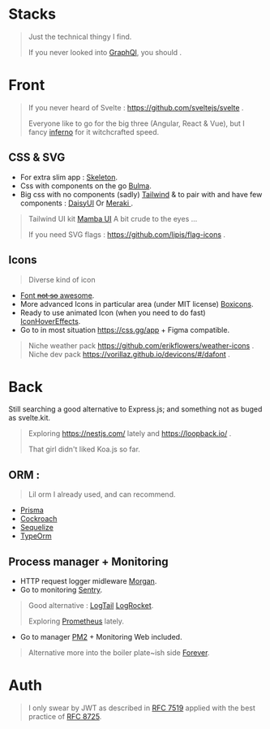 # Stacks

> Just the technical thingy I find.
> 
> If you never looked into [GraphQl](https://graphql.org/), you should .

# Front

> If you never heard of Svelte : https://github.com/sveltejs/svelte .
> 
> Everyone like to go for the big three (Angular, React & Vue), but I fancy [inferno](https://www.infernojs.org/) for it witchcrafted speed.

## CSS & SVG

- For extra slim app : [Skeleton](http://getskeleton.com/).
- Css with components on the go [Bulma](https://bulma.io/).
- Big css with no components (sadly) [Tailwind](https://tailwindcss.com/) & to pair with and have few components : [DaisyUI](https://daisyui.com/) Or [Meraki
](https://merakiui.com/).

> Tailwind UI kit [Mamba UI](https://mambaui.com/components/hero) A bit crude to the eyes ...
> 
> If you need SVG flags : https://github.com/lipis/flag-icons .

## Icons 

> Diverse kind of icon

- [Font ~~not so~~ awesome](https://fontawesome.com/).
- More advanced Icons in particular area (under MIT license) [Boxicons](https://boxicons.com/).
- Ready to use animated Icon (when you need to do fast) [IconHoverEffects](https://github.com/codrops/IconHoverEffects).
- Go to in most situation https://css.gg/app + Figma compatible.

> Niche weather pack https://github.com/erikflowers/weather-icons .
> Niche dev pack https://vorillaz.github.io/devicons/#/dafont .

# Back

Still searching a good alternative to Express.js; and something not as buged as svelte.kit.

> Exploring https://nestjs.com/ lately and https://loopback.io/ .
> 
> That girl didn't liked Koa.js so far.

## ORM :

> Lil orm I already used, and can recommend.

 - [Prisma](https://github.com/prisma/prisma)
 - [Cockroach](https://github.com/cockroachdb/cockroach)
 - [Sequelize](https://github.com/sequelize/sequelize)
 - [TypeOrm](https://github.com/typeorm/typeorm)

## Process manager + Monitoring

- HTTP request logger midleware [Morgan](https://www.npmjs.com/package/morgan).
- Go to monitoring [Sentry](https://sentry.io/welcome/).
> Good alternative : [LogTail](https://betterstack.com/logtail) [LogRocket](https://logrocket.com/).
> 
> Exploring [Prometheus](https://prometheus.io/) lately.
- Go to manager [PM2](https://github.com/Unitech/pm2) + Monitoring Web included.
> Alternative more into the boiler plate~ish side [Forever](https://github.com/foreversd/forever).

# Auth

> I only swear by JWT as described in [RFC 7519](https://www.rfc-editor.org/rfc/rfc7519) applied with the best practice of [RFC 8725](https://www.rfc-editor.org/rfc/rfc8725). 
